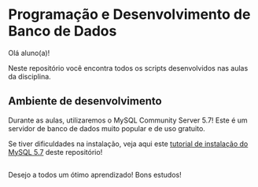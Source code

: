 # Programação e Desenvolvimento de Banco de Dados
Olá aluno(a)!

Neste repositório você encontra todos os scripts desenvolvidos nas aulas da disciplina.

## Ambiente de desenvolvimento

Durante as aulas, utilizaremos o MySQL Community Server 5.7! Este é um servidor de banco de dados muito popular e de uso gratuito.

Se tiver dificuldades na instalação, veja aqui este [tutorial de instalação do MySQL 5.7](https://github.com/gilfernandesjr/disciplina_devbd/blob/main/Tutorial%20de%20download%20e%20instala%C3%A7%C3%A3o%20do%20software%20n%C2%BA%20MySQL%20Community%20Server.pdf) deste repositório! 

##

Desejo a todos um ótimo aprendizado!
Bons estudos!

